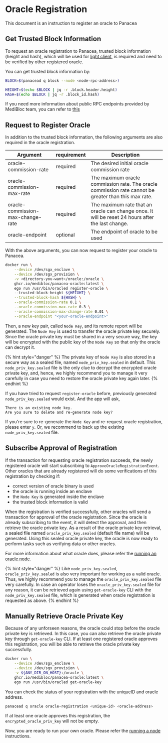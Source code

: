# Oracle Registration

This document is an instruction to register an oracle to Panacea

## Get Trusted Block Information

To request an oracle registration to Panacea, trusted block information (height and hash), which will be used for [light client](), is required and need to be verified by other registered oracle.

You can get trusted block information by:
```bash
BLOCK=$(panacead q block --node <node-rpc-address>)

HEIGHT=$(echo $BLOCK | jq -r .block.header.height)
HASH=$(echo $BLOCK | jq -r .block_id.hash)
```

If you need more information about public RPC endpoints provided by MediBloc team, you can refer to [this](https://github.com/medibloc/panacea-mainnet#public-endpoints)

## Request to Register Oracle

In addition to the trusted block information, the following arguments are also required in the oracle registration.

| Argument                          | requirement | Description                                                                                          |
|-----------------------------------|-------------|------------------------------------------------------------------------------------------------------|
| oracle-commission-rate            | required    | The desired initial oracle commission rate                                                           |
| oracle-commission-max-rate        | required    | The maximum oracle commission rate. The oracle commission rate cannot be greater than this max rate. |
| oracle-commission-max-change-rate | required    | The maximum rate that an oracle can change once. It will be reset 24 hours after the last change.    |
| oracle-endpoint                   | optional    | The endpoint of oracle to be used                                                                    |

With the above arguments, you can now request to register your oracle to Panacea.

```bash
docker run \
    --device /dev/sgx_enclave \
    --device /dev/sgx_provision \
    -v <directory-you-want>/oracle:/oracle \
    ghcr.io/medibloc/panacea-oracle:latest \
    ego run /usr/bin/oracled register-oracle \ 
    --trusted-block-height ${HEIGHT} \
    --trusted-block-hash ${HASH} \
    --oracle-commission-rate 0.1 \
    --oracle-commission-max-rate 0.3 \
    --oracle-commission-max-change-rate 0.01 \
    --oracle-endpoint "<your-oracle-endpoint>"
```

Then, a new key pair, called `Node Key`, and its remote report will be generated.
The `Node Key` is used to transfer the oracle private key securely.
Since the oracle private key must be shared in a very secure way, the key will be encrypted with the public key of the `Node Key` so that only the oracle can decrypt it.

{% hint style="danger" %}
The private key of `Node Key` is also stored in a secure way as a sealed file, named `node_priv_key.sealed` in default.
This `node_priv_key.sealed` file is the only clue to decrypt the encrypted oracle private key, and, hence, we highly recommend you to manage it very carefully in case you need to restore the oracle private key again later.
{% endhint %}

If you have tried to request `register-oracle` before, previously generated `node_priv_key.sealed` would exist.
And the app will ask, 

```
There is an existing node key.
Are you sure to delete and re-generate node key?
```

If you're sure to re-generate the `Node Key` and re-request oracle registration, please enter `y`.
Or, we recommend to back up the existing `node_priv_key.sealed` file.

## Subscribe Approval of Registration

If the transaction for requesting oracle registration succeeds, the newly registered oracle will start subscribing to `ApproveOracleRegistrationEvent`.
Other oracles that are already registered will do some verifications of this registration by checking if:
- correct version of oracle binary is used
- the oracle is running inside an enclave 
- the `Node Key` is generated inside the enclave
- the trusted block information is valid

When the registration is verified successfully, other oracles will send a transaction for approval of the oracle registration.
Since the oracle is already subscribing to the event, it will detect the approval, and then retrieve the oracle private key.
As a result of the oracle private key retrieval, a sealed file named `oracle_priv_key.sealed` (default file name) will be generated.
Using this sealed oracle private key, the oracle is now ready to perform tasks such as verifying data or other oracles.

For more information about what oracle does, please refer the [running an oracle node](5-running-node#what-oracle-does.md).

{% hint style="danger" %}
Like `node_priv_key.sealed`, `oracle_priv_key.sealed` is also very important for working as a valid oracle.
Thus, we highly recommend you to manage the `oracle_priv_key.sealed` file very carefully.
In case an operator loses the `oracle_priv_key.sealed` file for any reason, it can be retrieved again using `get-oracle-key` CLI with the `node_priv_key.sealed` file, which is generated when oracle registration is requested as above.
{% endhint %}

## Manually Retrieve Oracle Private Key

Because of any unforseen reasons, the oracle could stop before the oracle private key is retrieved. 
In this case, you can also retrieve the oracle private key through `get-oracle-key` CLI.
If at least one registered oracle approves this registration, you will be able to retrieve the oracle private key successfully.

```bash
docker run \
    --device /dev/sgx_enclave \
    --device /dev/sgx_provision \
    -v ${ANY_DIR_ON_HOST}:/oracle \
    ghcr.io/medibloc/panacea-oracle:latest \
    ego run /usr/bin/oracled get-oracle-key
```

You can check the status of your registration with the uniqueID and oracle address.

```bash
panacead q oracle oracle-registration <unique-id> <oracle-address>
```

If at least one oracle approves this registration, the `encrypted_oracle_priv_key` will not be empty. 

Now, you are ready to run your own oracle. Please refer the [running a node](./5-running-node.md) instructions.
